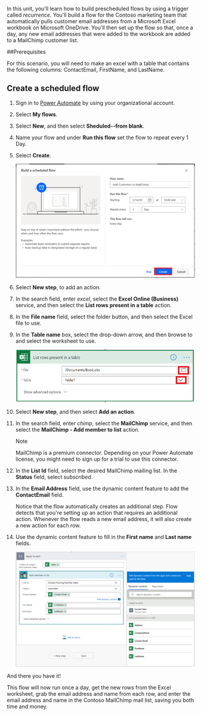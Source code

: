 In this unit, you'll learn how to build prescheduled flows by using a trigger called *recurrence*. You'll build a flow for the Contoso marketing team that automatically pulls customer email addresses from a Microsoft Excel workbook on Microsoft OneDrive. You'll then set up the flow so that, once a day, any new email addresses that were added to the workbook are added to a MailChimp customer list.

##Prerequisites

For this scenario, you will need to make an excel with a table that contains the following columns: ContactEmail, FirstName, and LastName.

## Create a scheduled flow

1. Sign in to [Power Automate](https://ms.flow.microsoft.com) by using your organizational account.

1. Select **My flows**.

1. Select **New**, and then select **Sheduled--from blank**.

1. Name your flow and under **Run this flow** set the flow to repeat every 1 Day.

1. Select **Create**.

    ![Set the frequency and interval](../media/frequency-interval.png)

1. Select **New step**, to add an action.

1. In the search field, enter *excel*, select the **Excel Online (Business)** service, and then select the **List rows present in a table** action.

1. In the **File name** field, select the folder button, and then select the Excel file to use.

1. In the **Table name** box, select the drop-down arrow, and then browse to and select the worksheet to use.

    ![Select the Excel workbook file and worksheet](../media/select-excel.png)

1. Select **New step**, and then select **Add an action**. 

1. In the search field, enter *chimp*, select the **MailChimp** service, and then select the **MailChimp - Add member to list** action.

    > [!NOTE] 
    > MailChimp is a premium connector. Depending on your Power Automate license, you might need to sign up for a trial to use this connector.

1. In the **List Id** field, select the desired MailChimp mailing list. In the **Status** field, select *subscribed*.

1. In the **Email Address** field, use the dynamic content feature to add the **ContactEmail** field.

    Notice that the flow automatically creates an additional step. Flow detects that you're setting up an action that requires an additional action. Whenever the flow reads a new email address, it will also create a new action for each row.

1. Use the dynamic content feature to fill in the **First name** and **Last name** fields.

    ![Set the first and last names](../media/mailchimp-names.png)

And there you have it!

This flow will now run once a day, get the new rows from the Excel worksheet, grab the email address and name from each row, and enter the email address and name in the Contoso MailChimp mail list, saving you both time and money.
